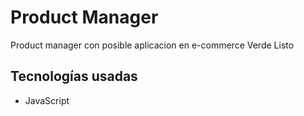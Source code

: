 <h1>Product Manager</h1>
<p>Product manager con posible aplicacion en e-commerce Verde Listo</p>

<h2>Tecnologías usadas</h2>
<ul>
<li>JavaScript</li>
</ul>
